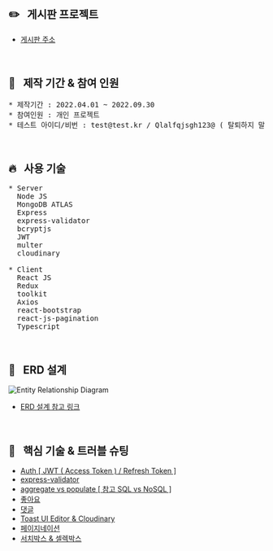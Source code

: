 ## :pencil2: &nbsp; 게시판 프로젝트

- [게시판 주소](https://protected-wildwood-11173.herokuapp.com)

<br/>
  
## :raising_hand: &nbsp; 제작 기간 & 참여 인원

<pre>
* 제작기간 : 2022.04.01 ~ 2022.09.30
* 참여인원 : 개인 프로젝트
* 테스트 아이디/비번 : test@test.kr / Qlalfqjsgh123@ ( 탈퇴하지 말아주세요 )  
</pre>

<br/>

## :fire: &nbsp; 사용 기술

<pre>
* Server
  Node JS
  MongoDB ATLAS
  Express
  express-validator
  bcryptjs
  JWT
  multer
  cloudinary
  
* Client
  React JS
  Redux
  toolkit
  Axios
  react-bootstrap
  react-js-pagination
  Typescript
</pre>

<br/>

## :ledger: &nbsp; ERD 설계

![Entity Relationship Diagram](https://user-images.githubusercontent.com/97034723/196351643-ece78c87-fb85-433b-a027-b3b2a11a7004.jpg)

- [ERD 설계 참고 링크](https://www.notion.so/ERD-bec6370fefe343fa9eb38da8503f8a0e)

<br/>

## :pushpin: &nbsp; 핵심 기술 & 트러블 슈팅

- [Auth [ JWT ( Access Token ) / Refresh Token ]](https://github.com/Ji-eun1/forum/issues/11)
- [express-validator](https://github.com/Ji-eun1/forum/issues/13)
- [aggregate vs populate [ 참고 SQL vs NoSQL ]](https://github.com/Ji-eun1/forum/issues/12)
- [좋아요](https://github.com/Ji-eun1/forum/issues/10)
- [댓글](https://github.com/Ji-eun1/forum/issues/9)
- [Toast UI Editor & Cloudinary](https://github.com/Ji-eun1/forum/issues/2)
- [페이지네이션](https://github.com/Ji-eun1/forum/issues/8)
- [서치박스 & 셀렉박스](https://github.com/Ji-eun1/forum/issues/7)
